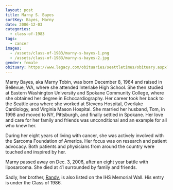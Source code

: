 ```yaml
---
layout: post
title: Marny S. Bayes
sortKey: Bayes, Marny
date: 2006-12-03
categories:
  - class-of-1983
tags:
  - cancer
images:
  - /assets/class-of-1983/marny-s-bayes-1.png
  - /assets/class-of-1983/marny-s-bayes-2.jpg
gender: female
obituary: https://www.legacy.com/obituaries/seattletimes/obituary.aspx?n=Marny-Tobin&pid=20169717
---
```


Marny Bayes, aka Marny Tobin, was born December 8, 1964 and raised in Bellevue, WA, where she attended Interlake High School. She then studied at Eastern Washington University and Spokane Community College, where she obtained her degree in Echocardiography. Her career took her back to the Seattle area where she worked at Stevens Hospital, Overlake Cardiology, and Virginia Mason Hospital. She married her husband, Tom, in 1998 and moved to NY, Pittsburgh, and finally settled in Spokane. Her love and care for her family and friends was unconditional and an example for all who knew her.

During her eight years of living with cancer, she was actively involved with the Sarcoma Foundation of America. Her focus was on research and patient advocacy. Both patients and physicians from around the country were touched and inspired by her.

Marny passed away on Dec. 3, 2006, after an eight year battle with liposarcoma. She died at 41 surrounded by family and friends.

Sadly, her brother, [Randy](https://ihsmemorial.org/class-of-1986/randall-william-bayes/), is also listed on the IHS Memorial Wall. His entry is under the Class of 1986.
